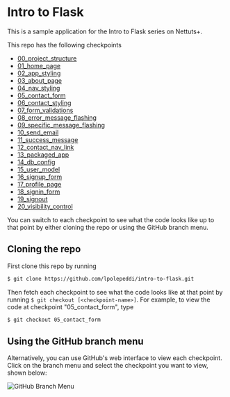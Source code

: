 # Intro to Flask

This is a sample application for the Intro to Flask series on Nettuts+.

This repo has the following checkpoints
* [00\_project\_structure](https://github.com/lpolepeddi/intro-to-flask/tree/00_project_structure)
* [01\_home\_page](https://github.com/lpolepeddi/intro-to-flask/tree/01_home_page)
* [02\_app\_styling](https://github.com/lpolepeddi/intro-to-flask/tree/02_app_styling)
* [03\_about\_page](https://github.com/lpolepeddi/intro-to-flask/tree/03_about_page)
* [04\_nav\_styling](https://github.com/lpolepeddi/intro-to-flask/tree/04_nav_styling)
* [05\_contact\_form](https://github.com/lpolepeddi/intro-to-flask/tree/05_contact_form)
* [06_contact_styling](https://github.com/lpolepeddi/intro-to-flask/tree/06_contact_styling)
* [07\_form\_validations](https://github.com/lpolepeddi/intro-to-flask/tree/07_form_validations)
* [08\_error\_message\_flashing](https://github.com/lpolepeddi/intro-to-flask/tree/08_error_message_flashing)
* [09\_specific\_message\_flashing](https://github.com/lpolepeddi/intro-to-flask/tree/09_specific_message_flashing)
* [10\_send\_email](https://github.com/lpolepeddi/intro-to-flask/tree/10_send_email)
* [11\_success\_message](https://github.com/lpolepeddi/intro-to-flask/tree/11_success_message)
* [12\_contact\_nav\_link](https://github.com/lpolepeddi/intro-to-flask/tree/12_contact_nav_link)
* [13\_packaged\_app](https://github.com/lpolepeddi/intro-to-flask/tree/13_packaged_app)
* [14\_db_config](https://github.com/lpolepeddi/intro-to-flask/tree/14_db_config)
* [15\_user\_model](https://github.com/lpolepeddi/intro-to-flask/tree/15_user_model)
* [16\_signup\_form](https://github.com/lpolepeddi/intro-to-flask/tree/16_signup_form)
* [17\_profile\_page](https://github.com/lpolepeddi/intro-to-flask/tree/17_profile_page)
* [18\_signin\_form](https://github.com/lpolepeddi/intro-to-flask/tree/18_signin_form)
* [19\_signout](https://github.com/lpolepeddi/intro-to-flask/tree/19_signout)
* [20\_visibility\_control](https://github.com/lpolepeddi/intro-to-flask/tree/20_visibility_control)

You can switch to each checkpoint to see what the code looks like up to that point by either cloning the repo or using the GitHub branch menu.

## Cloning the repo
First clone this repo by running
```bash
$ git clone https://github.com/lpolepeddi/intro-to-flask.git
```

Then fetch each checkpoint to see what the code looks like at that point by running `$ git checkout [<checkpoint-name>]`. For example, to view the code at checkpoint "05\_contact\_form", type
```bash
$ git checkout 05_contact_form
```

## Using the GitHub branch menu
Alternatively, you can use GitHub's web interface to view each checkpoint. Click on the branch menu and select the checkpoint you want to view, shown below:

![GitHub Branch Menu](https://raw.github.com/lpolepeddi/intro-to-flask/master/shikimori/static/img/branch-menu.png)
